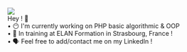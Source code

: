 <br>
<img src="https://i.ibb.co/sQLL52f/DALL-E-2023-03-07-20-53-18-Describe-the-entire-desired-image-in-the-generation-frame.png" border="0">
<br>
Hey ! 👋 <br>
	• 😶‍ I'm currently working on PHP basic algorithmic & OOP <br>
	• 🧠 In training at ELAN Formation in Strasbourg, France ! <br>
	• 🗣️ Feel free to add/contact me on my LinkedIn ! <br>


<!--
**Charlydcn/Charlydcn** is a ✨ _special_ ✨ repository because its `README.md` (this file) appears on your GitHub profile.

Here are some ideas to get you started:

- 🔭 I’m currently working on ...
- 🌱 I’m currently learning ...
- 👯 I’m looking to collaborate on ...
- 🤔 I’m looking for help with ...
- 💬 Ask me about ...
- 📫 How to reach me: ...
- 😄 Pronouns: ...
- ⚡ Fun fact: ...
-->
